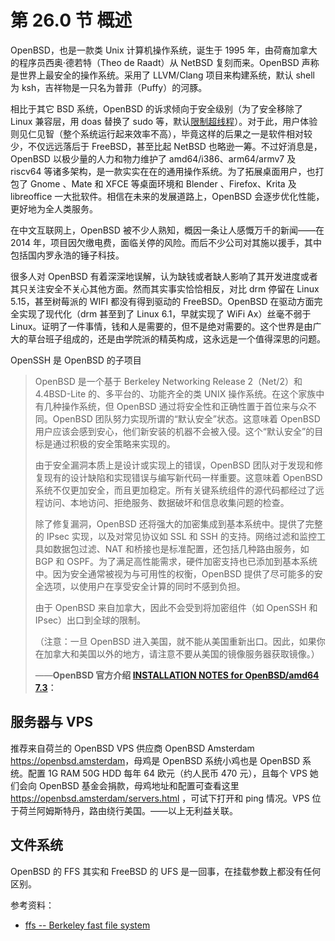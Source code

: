 # 第 26.0 节 概述

OpenBSD，也是一款类 Unix 计算机操作系统，诞生于 1995 年，由荷裔加拿大的程序员西奥·德若特（Theo de Raadt）从 NetBSD 复刻而来。OpenBSD 声称是世界上最安全的操作系统。采用了 LLVM/Clang 项目来构建系统，默认 shell 为 ksh，吉祥物是一只名为普菲（Puffy）的河豚。

相比于其它 BSD 系统，OpenBSD 的诉求倾向于安全级别（为了安全移除了 Linux 兼容层，用 doas 替换了 sudo 等，默认[限制超线程](https://marc.info/?l=openbsd-tech&m=153504937925732&w=2)）。对于此，用户体验则见仁见智（整个系统运行起来效率不高），毕竟这样的后果之一是软件相对较少，不仅远远落后于 FreeBSD，甚至比起 NetBSD 也略逊一筹。不过好消息是，OpenBSD 以极少量的人力和物力维护了 amd64/i386、arm64/armv7 及 riscv64 等诸多架构，是一款实实在在的通用操作系统。为了拓展桌面用户，也打包了 Gnome 、Mate 和 XFCE 等桌面环境和 Blender 、Firefox、Krita 及 libreoffice 一大批软件。相信在未来的发展道路上，OpenBSD 会逐步优化性能，更好地为全人类服务。

在中文互联网上，OpenBSD 被不少人熟知，概因一条让人感慨万千的新闻——在 2014 年，项目因欠缴电费，面临关停的风险。而后不少公司对其施以援手，其中包括国内罗永浩的锤子科技。

很多人对 OpenBSD 有着深深地误解，认为缺钱或者缺人影响了其开发进度或者其只关注安全不关心其他方面。然而其实事实恰恰相反，对比 drm 停留在 Linux 5.15，甚至树莓派的 WIFI 都没有得到驱动的 FreeBSD。OpenBSD 在驱动方面完全实现了现代化（drm 甚至到了 Linux 6.1，早就实现了 WiFi Ax）丝毫不弱于 Linux。证明了一件事情，钱和人是需要的，但不是绝对需要的。这个世界是由广大的草台班子组成的，还是由学院派的精英构成，这永远是一个值得深思的问题。

OpenSSH 是 OpenBSD 的子项目


>OpenBSD 是一个基于 Berkeley Networking Release 2（Net/2）和 4.4BSD-Lite 的、多平台的、功能齐全的类 UNIX 操作系统。在这个家族中有几种操作系统，但 OpenBSD 通过将安全性和正确性置于首位来与众不同。OpenBSD 团队努力实现所谓的“默认安全”状态。这意味着 OpenBSD 用户应该会感到安心，他们新安装的机器不会被入侵。这个“默认安全”的目标是通过积极的安全策略来实现的。
>
>由于安全漏洞本质上是设计或实现上的错误，OpenBSD 团队对于发现和修复现有的设计缺陷和实现错误与编写新代码一样重要。这意味着 OpenBSD 系统不仅更加安全，而且更加稳定。所有关键系统组件的源代码都经过了远程访问、本地访问、拒绝服务、数据破坏和信息收集问题的检查。
>
>除了修复漏洞，OpenBSD 还将强大的加密集成到基本系统中。提供了完整的 IPsec 实现，以及对常见协议如 SSL 和 SSH 的支持。网络过滤和监控工具如数据包过滤、NAT 和桥接也是标准配置，还包括几种路由服务，如 BGP 和 OSPF。为了满足高性能需求，硬件加密支持也已添加到基本系统中。因为安全通常被视为与可用性的权衡，OpenBSD 提供了尽可能多的安全选项，以使用户在享受安全计算的同时不感到负担。
>
>由于 OpenBSD 来自加拿大，因此不会受到将加密组件（如 OpenSSH 和 IPsec）出口到全球的限制。
>
>（注意：一旦 OpenBSD 进入美国，就不能从美国重新出口。因此，如果你在加拿大和美国以外的地方，请注意不要从美国的镜像服务器获取镜像。）
>
>——**OpenBSD 官方介绍 [INSTALLATION NOTES for OpenBSD/amd64 7.3](https://cdn.openbsd.org/pub/OpenBSD/7.3/amd64/INSTALL.amd64)：**




## 服务器与 VPS

推荐来自荷兰的 OpenBSD VPS 供应商 OpenBSD Amsterdam <https://openbsd.amsterdam>，母鸡是 OpenBSD 系统小鸡也是 OpenBSD 系统。配置 1G RAM 50G HDD 每年 64 欧元（约人民币 470 元），且每个 VPS 她们会向 OpenBSD 基金会捐款，母鸡地址和配置可查看这里 <https://openbsd.amsterdam/servers.html> ，可试下打开和 ping 情况。VPS 位于荷兰阿姆斯特丹，路由绕行美国。——以上无利益关联。

## 文件系统

OpenBSD 的 FFS 其实和 FreeBSD 的 UFS 是一回事，在挂载参数上都没有任何区别。

参考资料：

- [ffs -- Berkeley fast file system](https://man.freebsd.org/cgi/man.cgi?ffs(7))

